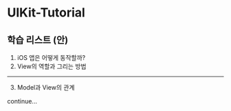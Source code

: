 # UIKit-Tutorial


## 학습 리스트 (안)
1. iOS 앱은 어떻게 동작할까?
2. View의 역할과 그리는 방법

---

3. Model과 View의 관계


continue...
